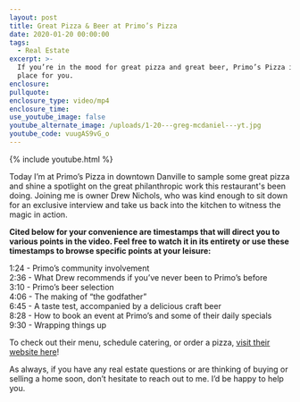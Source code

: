 ```yaml
---
layout: post
title: Great Pizza & Beer at Primo’s Pizza
date: 2020-01-20 00:00:00
tags:
  - Real Estate
excerpt: >-
  If you’re in the mood for great pizza and great beer, Primo’s Pizza is the
  place for you.
enclosure:
pullquote:
enclosure_type: video/mp4
enclosure_time:
use_youtube_image: false
youtube_alternate_image: /uploads/1-20---greg-mcdaniel---yt.jpg
youtube_code: vuugAS9vG_o
---
```


{% include youtube.html %}

Today I’m at Primo’s Pizza in downtown Danville to sample some great pizza and shine a spotlight on the great philanthropic work this restaurant's been doing. Joining me is owner Drew Nichols, who was kind enough to sit down for an exclusive interview and take us back into the kitchen to witness the magic in action.

**Cited below for your convenience are timestamps that will direct you to various points in the video. Feel free to watch it in its entirety or use these timestamps to browse specific points at your leisure:**

1:24 - Primo’s community involvement<br>2:36 - What Drew recommends if you’ve never been to Primo’s before<br>3:10 - Primo’s beer selection<br>4:06 - The making of “the godfather”<br>6:45 - A taste test, accompanied by a delicious craft beer<br>8:28 - How to book an event at Primo’s and some of their daily specials<br>9:30 - Wrapping things up

To check out their menu, schedule catering, or order a pizza, <u><a target="_blank" href="http://www.primosdanville.com/">visit their website here</a></u>\!

As always, if you have any real estate questions or are thinking of buying or selling a home soon, don’t hesitate to reach out to me. I’d be happy to help you.